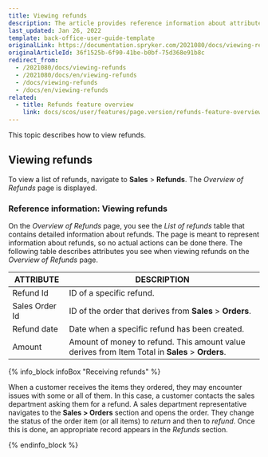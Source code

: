```yaml
---
title: Viewing refunds
description: The article provides reference information about attributes Back Office users see when viewing the list of refunds.
last_updated: Jan 26, 2022
template: back-office-user-guide-template
originalLink: https://documentation.spryker.com/2021080/docs/viewing-refunds
originalArticleId: 36f1525b-6f90-41be-b0bf-75d368e91b8c
redirect_from:
  - /2021080/docs/viewing-refunds
  - /2021080/docs/en/viewing-refunds
  - /docs/viewing-refunds
  - /docs/en/viewing-refunds
related:
  - title: Refunds feature overview
    link: docs/scos/user/features/page.version/refunds-feature-overview.html
---
```


This topic describes how to view refunds. 

## Viewing refunds

To view a list of refunds, navigate to **Sales** > **Refunds**. The *Overview of Refunds* page is displayed. 


### Reference information: Viewing refunds

On the *Overview of Refunds* page, you see the *List of refunds* table that contains detailed information about refunds. The page is meant to represent  information about refunds, so no actual actions can be done there.
The following table describes attributes you see when viewing refunds on the *Overview of Refunds* page.

| ATTRIBUTE | DESCRIPTION  |
| --- | --- |
| Refund Id| ID of a specific refund. |
|Sales Order Id  | ID of the order that derives from **Sales** > **Orders**. |
| Refund date | Date when a specific refund has been created.|
| Amount | Amount of money to refund. This amount value derives from Item Total in **Sales** > **Orders**.|

{% info_block infoBox "Receiving refunds" %}

When a customer receives the items they ordered, they may encounter issues with some or all of them. In this case, a customer contacts the sales department asking them for a refund. A sales department representative navigates to the **Sales > Orders** section and opens the order. They change the status of the order item (or all items) to *return* and then to *refund*. Once this is done, an appropriate record appears in the *Refunds* section.

{% endinfo_block %}

